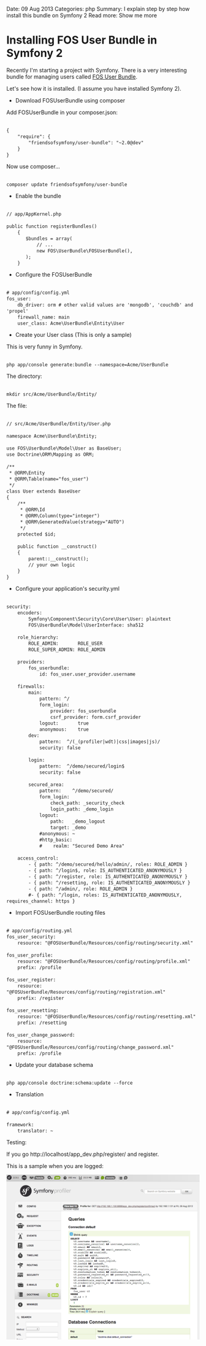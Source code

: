 Date: 09 Aug 2013
Categories: php
Summary: I explain step by step how install this bundle on Symfony 2
Read more: Show me more

# Installing FOS User Bundle in Symfony 2

Recently I'm starting a project with Symfony. There is a very interesting bundle for managing users called [FOS User Bundle][fos user bunle].

Let's see how it is installed. (I assume you have installed Symfony 2).

- Download FOSUserBundle using composer

Add FOSUserBundle in your composer.json:

<pre><code>
{
    "require": {
        "friendsofsymfony/user-bundle": "~2.0@dev"
    }
}
</code></pre>

Now use composer...

<pre><code>
composer update friendsofsymfony/user-bundle
</code></pre>

- Enable the bundle

<pre><code>
// app/AppKernel.php

public function registerBundles()
	{
	   $bundles = array(
	       // ...
	       new FOS\UserBundle\FOSUserBundle(),
	   );
	}
</code></pre>

- Configure the FOSUserBundle

<pre><code>
# app/config/config.yml
fos_user:
    db_driver: orm # other valid values are 'mongodb', 'couchdb' and 'propel'
    firewall_name: main
    user_class: Acme\UserBundle\Entity\User
</code></pre>

- Create your User class (This is only a sample)

This is very funny in Symfony.

<pre><code>
php app/console generate:bundle --namespace=Acme/UserBundle
</code></pre>

The directory:

<pre><code>
mkdir src/Acme/UserBundle/Entity/
</code></pre>

The file:

<pre><code>
// src/Acme/UserBundle/Entity/User.php

namespace Acme\UserBundle\Entity;

use FOS\UserBundle\Model\User as BaseUser;
use Doctrine\ORM\Mapping as ORM;

/**
 * @ORM\Entity
 * @ORM\Table(name="fos_user")
 */
class User extends BaseUser
{
    /**
     * @ORM\Id
     * @ORM\Column(type="integer")
     * @ORM\GeneratedValue(strategy="AUTO")
     */
    protected $id;

    public function __construct()
    {
        parent::__construct();
        // your own logic
    }
}
</code></pre>


- Configure your application's security.yml

<pre><code>
security:
    encoders:
        Symfony\Component\Security\Core\User\User: plaintext
        FOS\UserBundle\Model\UserInterface: sha512

    role_hierarchy:
        ROLE_ADMIN:       ROLE_USER
        ROLE_SUPER_ADMIN: ROLE_ADMIN

    providers:
        fos_userbundle:
            id: fos_user.user_provider.username

    firewalls:
    	main:
            pattern: ^/
            form_login:
                provider: fos_userbundle
                csrf_provider: form.csrf_provider
            logout:       true
            anonymous:    true
        dev:
            pattern:  ^/(_(profiler|wdt)|css|images|js)/
            security: false

        login:
            pattern:  ^/demo/secured/login$
            security: false

        secured_area:
            pattern:    ^/demo/secured/
            form_login:
                check_path: _security_check
                login_path: _demo_login
            logout:
                path:   _demo_logout
                target: _demo
            #anonymous: ~
            #http_basic:
            #    realm: "Secured Demo Area"

    access_control:
        - { path: ^/demo/secured/hello/admin/, roles: ROLE_ADMIN }
        - { path: ^/login$, role: IS_AUTHENTICATED_ANONYMOUSLY }
        - { path: ^/register, role: IS_AUTHENTICATED_ANONYMOUSLY }
        - { path: ^/resetting, role: IS_AUTHENTICATED_ANONYMOUSLY }
        - { path: ^/admin/, role: ROLE_ADMIN }
        #- { path: ^/login, roles: IS_AUTHENTICATED_ANONYMOUSLY, requires_channel: https }
</code></pre>

- Import FOSUserBundle routing files

<pre><code>
# app/config/routing.yml
fos_user_security:
    resource: "@FOSUserBundle/Resources/config/routing/security.xml"

fos_user_profile:
    resource: "@FOSUserBundle/Resources/config/routing/profile.xml"
    prefix: /profile

fos_user_register:
    resource: "@FOSUserBundle/Resources/config/routing/registration.xml"
    prefix: /register

fos_user_resetting:
    resource: "@FOSUserBundle/Resources/config/routing/resetting.xml"
    prefix: /resetting

fos_user_change_password:
    resource: "@FOSUserBundle/Resources/config/routing/change_password.xml"
    prefix: /profile
</code></pre>

- Update your database schema

<pre><code>
php app/console doctrine:schema:update --force
</code></pre>

- Translation

<pre><code>
# app/config/config.yml

framework:
    translator: ~
</code></pre>

Testing:

If you go http://localhost/app_dev.php/register/ and register.

This is a sample when you are logged:

![fos screenshot]

[fos user bunle]: https://github.com/FriendsOfSymfony/FOSUserBundle 
[fos screenshot]: /attachments/symfony_fosuser.png "FOS Screenshot"




